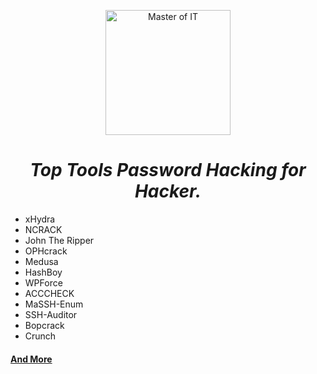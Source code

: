 <p align="center"><img src="https://github.com/Xcod3bughunt3r/blob/main/Advanced-Ethical-Hacker-Tools/images/06.png" alt="Master of IT" width="200"/></p>

<center><h1><i>Top Tools Password Hacking for Hacker.</i></h1></center>

* xHydra
* NCRACK
* John The Ripper
* OPHcrack
* Medusa
* HashBoy
* WPForce
* ACCCHECK
* MaSSH-Enum
* SSH-Auditor
* Bopcrack
* Crunch


#### [And More](https://github.com/Xcod3bughunt3r/Xcod3bughunt3r/)